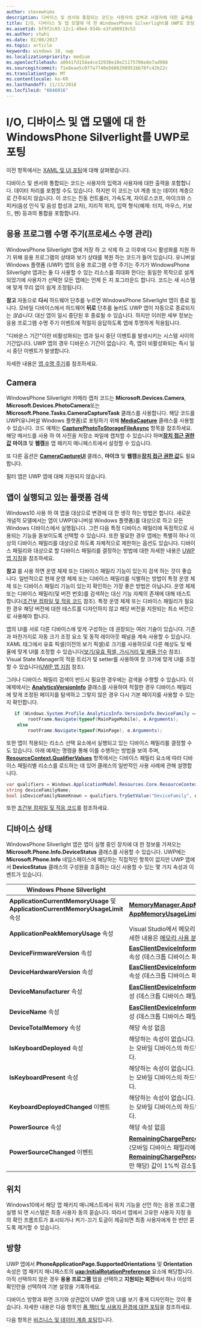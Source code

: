 ```yaml
---
author: stevewhims
description: 디바이스 및 센서와 통합되는 코드는 사용자의 입력과 사용자에 대한 출력을 포함합니다.
title: I/O, 디바이스 및 앱 모델에 대 한 WindowsPhone Silverlight를 UWP로 포팅 '
ms.assetid: bf9f2c03-12c1-49e4-934b-e3fa98919c53
ms.author: stwhi
ms.date: 02/08/2017
ms.topic: article
keywords: windows 10, uwp
ms.localizationpriority: medium
ms.openlocfilehash: a0041fd154a4ce32930e10e21175706e8e7ad988
ms.sourcegitcommit: 71e8eae5c077a7740e5606298951bb78fc42b22c
ms.translationtype: MT
ms.contentlocale: ko-KR
ms.lasthandoff: 11/13/2018
ms.locfileid: "6646916"
---
```

#  <a name="porting-windowsphone-silverlight-to-uwp-for-io-device-and-app-model"></a>I/O, 디바이스 및 앱 모델에 대 한 WindowsPhone Silverlight를 UWP로 포팅


이전 항목에서는 [XAML 및 UI 포팅](wpsl-to-uwp-porting-xaml-and-ui.md)에 대해 살펴봤습니다.

디바이스 및 센서와 통합되는 코드는 사용자의 입력과 사용자에 대한 출력을 포함합니다. 데이터 처리를 포함할 수도 있습니다. 하지만 이 코드는 UI 계층 또는 데이터 계층으로 간주되지 않습니다. 이 코드는 진동 컨트롤러, 가속도계, 자이로스코프, 마이크와 스피커(음성 인식 및 음성 합성과 교차), 지리적 위치, 입력 형식(예제: 터치, 마우스, 키보드, 펜) 등과의 통합을 포함합니다.

## <a name="application-lifecycle-process-lifetime-management"></a>응용 프로그램 수명 주기(프로세스 수명 관리)

WindowsPhone Silverlight 앱에 저장 하 고 삭제 하 고 이후에 다시 활성화를 지원 하기 위해 응용 프로그램의 상태와 보기 상태를 복원 하는 코드가 들어 있습니다. 유니버설 Windows 플랫폼 (UWP) 앱의 응용 프로그램 수명 주기는 주기가 WindowsPhone Silverlight 앱과는 둘 다 사용할 수 있는 리소스를 최대화 한다는 동일한 목적으로 설계 되었기에 사용자가 선택한 모든 앱에는 언제 든 지 포그라운드 합니다. 코드는 새 시스템에 맞게 무리 없이 쉽게 조정됩니다.

**참고**  자동으로 **다시** 하드웨어 단추를 누르면 WindowsPhone Silverlight 앱이 종료 됩니다. 모바일 디바이스에서 하드웨어 **뒤로** 단추를 눌러도 UWP 앱이 자동으로 종료되지는 *않습니다*. 대신 앱이 일시 중단된 후 종료될 수 있습니다. 하지만 이러한 세부 정보는 응용 프로그램 수명 주기 이벤트에 적절히 응답하도록 앱에 투명하게 적용됩니다.

"디바운스 기간"이란 비활성화되는 앱과 일시 중단 이벤트를 발생시키는 시스템 사이의 기간입니다. UWP 앱의 경우 디바운스 기간이 없습니다. 즉, 앱이 비활성화되는 즉시 일시 중단 이벤트가 발생합니다.

자세한 내용은 [앱 수명 주기](https://msdn.microsoft.com/library/windows/apps/mt243287)를 참조하세요.

## <a name="camera"></a>Camera

WindowsPhone Silverlight 카메라 캡처 코드는 **Microsoft.Devices.Camera**, **Microsoft.Devices.PhotoCamera**또는 **Microsoft.Phone.Tasks.CameraCaptureTask** 클래스를 사용합니다. 해당 코드를 UWP(유니버설 Windows 플랫폼)로 포팅하기 위해 [**MediaCapture**](https://msdn.microsoft.com/library/windows/apps/br241124) 클래스를 사용할 수 있습니다. 코드 예제는 [**CapturePhotoToStorageFileAsync**](https://msdn.microsoft.com/library/windows/apps/hh700836) 항목을 참조하세요. 해당 메서드를 사용 하 여 사진을 저장소 파일에 캡처할 수 있습니다 하며[**장치 접근 권한 값**](https://msdn.microsoft.com/library/windows/apps/dn934747) **마이크** 및 **웹캠**을 앱 패키지 매니페스트에서 설정할 수 있습니다.

또 다른 옵션은 [**CameraCaptureUI**](https://msdn.microsoft.com/library/windows/apps/br241030) 클래스, **마이크** 및 **웹캠**을[**장치 접근 권한 값**](https://msdn.microsoft.com/library/windows/apps/dn934747)도 필요 합니다.

필터 앱은 UWP 앱에 대해 지원되지 않습니다.

## <a name="detecting-the-platform-your-app-is-running-on"></a>앱이 실행되고 있는 플랫폼 검색

Windows10 사용 하 여 앱을 대상으로 변경에 대 한 생각 하는 방법은 합니다. 새로운 개념적 모델에서는 앱이 UWP(유니버설 Windows 플랫폼)를 대상으로 하고 모든 Windows 디바이스에서 실행됩니다. 그런 다음 특정 디바이스 패밀리에 독점적으로 사용되는 기능을 돋보이도록 선택할 수 있습니다. 또한 필요한 경우 앱에는 특별히 하나 이상의 디바이스 패밀리를 대상으로 하도록 자체적으로 제한하는 옵션도 있습니다. 디바이스 패밀리와 대상으로 할 디바이스 패밀리를 결정하는 방법에 대한 자세한 내용은 [UWP 앱 지침](https://msdn.microsoft.com/library/windows/apps/dn894631)을 참조하세요.

**참고**  를 사용 하면 운영 체제 또는 디바이스 패밀리 기능이 있는지 검색 하는 것이 좋습니다. 일반적으로 현재 운영 체제 또는 디바이스 패밀리를 식별하는 방법이 특정 운영 체제 또는 디바이스 패밀리 기능이 있는지 확인하는 가장 좋은 방법은 아닙니다. 운영 체제 또는 디바이스 패밀리(및 버전 번호)를 검색하는 대신 기능 자체의 존재에 대해 테스트합니다([조건부 컴파일 및 적응 코드](wpsl-to-uwp-porting-to-a-uwp-project.md) 참조). 특정 운영 체제 또는 디바이스 패밀리가 필요한 경우 해당 버전에 대한 테스트를 디자인하지 않고 해당 버전을 지원되는 최소 버전으로 사용해야 합니다.

앱의 UI를 서로 다른 디바이스에 맞게 구성하는 데 권장되는 여러 기술이 있습니다. 기존과 마찬가지로 자동 크기 조정 요소 및 동적 레이아웃 패널을 계속 사용할 수 있습니다. XAML 태그에서 유효 픽셀(이전의 보기 픽셀)로 크기를 사용하므로 다른 해상도 및 배율에 맞게 UI를 조정할 수 있습니다([보기/유효 픽셀, 가시거리 및 배율 인수](wpsl-to-uwp-porting-xaml-and-ui.md) 참조). Visual State Manager의 적응 트리거 및 setter를 사용하여 창 크기에 맞게 UI를 조정할 수 있습니다([UWP 앱 지침](https://msdn.microsoft.com/library/windows/apps/dn894631) 참조).

그러나 디바이스 패밀리 검색이 반드시 필요한 경우에는 검색을 수행할 수 있습니다. 이 예제에서는 [**AnalyticsVersionInfo**](https://msdn.microsoft.com/library/windows/apps/dn960165) 클래스를 사용하여 적절한 경우 디바이스 패밀리에 맞게 조정된 페이지를 탐색하고 그렇지 않은 경우 다시 기본 페이지를 사용할 수 있는지 확인합니다.

```csharp
   if (Windows.System.Profile.AnalyticsInfo.VersionInfo.DeviceFamily == "Windows.Mobile")
        rootFrame.Navigate(typeof(MainPageMobile), e.Arguments);
    else
        rootFrame.Navigate(typeof(MainPage), e.Arguments);
```

또한 앱이 적용되는 리소스 선택 요소에서 실행되고 있는 디바이스 패밀리를 결정할 수도 있습니다. 아래 예제는 명령을 통해 이를 수행하는 방법을 보여 주며, [**ResourceContext.QualifierValues**](https://msdn.microsoft.com/library/windows/apps/br206071) 항목에서는 디바이스 패밀리 요소에 따라 디바이스 패밀리별 리소스를 로드하는 데 있어 클래스의 일반적인 사용 사례에 관해 설명합니다.

```csharp
var qualifiers = Windows.ApplicationModel.Resources.Core.ResourceContext.GetForCurrentView().QualifierValues;
string deviceFamilyName;
bool isDeviceFamilyNameKnown = qualifiers.TryGetValue("DeviceFamily", out deviceFamilyName);
```

또한 [조건부 컴파일 및 적응 코드](wpsl-to-uwp-porting-to-a-uwp-project.md)를 참조하세요.

## <a name="device-status"></a>디바이스 상태

WindowsPhone Silverlight 앱은 앱이 실행 중인 장치에 대 한 정보를 가져오는 **Microsoft.Phone.Info.DeviceStatus** 클래스를 사용할 수 있습니다. UWP에는 **Microsoft.Phone.Info** 네임스페이스에 해당하는 직접적인 항목이 없지만 UWP 앱에서 **DeviceStatus** 클래스의 구성원을 호출하는 대신 사용할 수 있는 몇 가지 속성과 이벤트가 있습니다.

| Windows Phone Silverlight                                                               | UWP                                                                                                                                                                                                                                                                                                                                |
|-----------------------------------------------------------------------------------------|------------------------------------------------------------------------------------------------------------------------------------------------------------------------------------------------------------------------------------------------------------------------------------------------------------------------------------|
| **ApplicationCurrentMemoryUsage** 및 **ApplicationCurrentMemoryUsageLimit** 속성 | [**MemoryManager.AppMemoryUsage**](https://msdn.microsoft.com/library/windows/apps/dn633832) 및 [**AppMemoryUsageLimit**](https://msdn.microsoft.com/library/windows/apps/dn633836) 속성                                                                                                                                    |
| **ApplicationPeakMemoryUsage** 속성                                                 | Visual Studio에서 메모리 프로파일링 도구를 사용합니다. 자세한 내용은 [메모리 사용 분석](http://msdn.microsoft.com/library/windows/apps/dn645469.aspx)을 참조하세요.                                                                                                                                                                          |
| **DeviceFirmwareVersion** 속성                                                      | [**EasClientDeviceInformation.SystemFirmwareVersion**](https://msdn.microsoft.com/library/windows/apps/dn608144) 속성 (데스크톱 디바이스 패밀리에만 해당)                                                                                                                                                                             |
| **DeviceHardwareVersion** 속성                                                      | [**EasClientDeviceInformation.SystemHardwareVersion**](https://msdn.microsoft.com/library/windows/apps/dn608145) 속성 (데스크톱 디바이스 패밀리에만 해당)                                                                                                                                                                             |
| **DeviceManufacturer** 속성                                                         | [**EasClientDeviceInformation.SystemManufacturer**](https://msdn.microsoft.com/library/windows/apps/hh701398) 속성 (데스크톱 디바이스 패밀리에만 해당)                                                                                                                                                                                |
| **DeviceName** 속성                                                                 | [**EasClientDeviceInformation.SystemProductName**](https://msdn.microsoft.com/library/windows/apps/hh701401) 속성 (데스크톱 디바이스 패밀리에만 해당)                                                                                                                                                                                 |
| **DeviceTotalMemory** 속성                                                          | 해당 속성 없음                                                                                                                                                                                                                                                                                                                      |
| **IsKeyboardDeployed** 속성                                                         | 해당하는 속성이 없습니다. 이 속성은 일반적으로 사용되지 않는 모바일 디바이스의 하드웨어 키보드에 대한 정보를 제공합니다.                                                                                                                                                                                                        |
| **IsKeyboardPresent** 속성                                                          | 해당하는 속성이 없습니다. 이 속성은 일반적으로 사용되지 않는 모바일 디바이스의 하드웨어 키보드에 대한 정보를 제공합니다.                                                                                                                                                                                                        |
| **KeyboardDeployedChanged** 이벤트                                                       | 해당하는 속성이 없습니다. 이 속성은 일반적으로 사용되지 않는 모바일 디바이스의 하드웨어 키보드에 대한 정보를 제공합니다.                                                                                                                                                                                                        |
| **PowerSource** 속성                                                                | 해당 속성 없음                                                                                                                                                                                                                                                                                                                      |
| **PowerSourceChanged** 이벤트                                                            | [**RemainingChargePercentChanged**](https://msdn.microsoft.com/library/windows/apps/jj207240) 이벤트를 처리합니다(모바일 디바이스 패밀리에만 해당). 이 이벤트는 [**RemainingChargePercent**](https://msdn.microsoft.com/library/windows/apps/jj207239) 속성(모바일 디바이스 패밀리에만 해당) 값이 1%씩 감소할 때 발생합니다. |

## <a name="location"></a>위치

Windows10에서 해당 앱 패키지 매니페스트에서 위치 기능을 선언 하는 응용 프로그램 실행 되 면 시스템은 최종 사용자 동의 묻습니다. 따라서 앱에서 고유한 사용자 지정 동의 확인 프롬프트가 표시되거나 켜기-끄기 토글이 제공되면 최종 사용자에게 한 번만 묻도록 제거할 수 있습니다.

## <a name="orientation"></a>방향

UWP 앱에서 **PhoneApplicationPage.SupportedOrientations** 및 **Orientation** 속성은 앱 패키지 매니페스트의 [**uap:InitialRotationPreference**](https://msdn.microsoft.com/library/windows/apps/dn934798) 요소에 해당합니다. 아직 선택하지 않은 경우 **응용 프로그램** 탭을 선택하고 **지원되는 회전**에서 하나 이상의 확인란을 선택하여 기본 설정을 기록하세요.

디바이스 방향과 화면 크기와 상관없이 UWP 앱의 UI를 보기 좋게 디자인하는 것이 좋습니다. 자세한 내용은 다음 항목인 [폼 팩터 및 사용자 환경에 대한 포팅](wpsl-to-uwp-form-factors-and-ux.md)을 참조하세요.

다음 항목은 [비즈니스 및 데이터 계층 포팅](wpsl-to-uwp-business-and-data.md)입니다.

